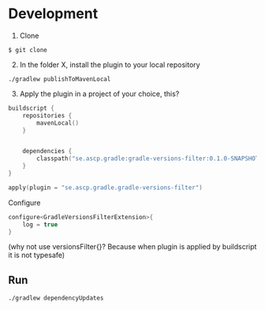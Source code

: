 # Development
1. Clone

```
$ git clone  
```

2. In the folder X, install the plugin to your local repository 

```
./gradlew publishToMavenLocal
``` 

3. Apply the plugin in a project of your choice, this?

```kotlin
buildscript {
    repositories {
        mavenLocal()
    }


    dependencies {
        classpath("se.ascp.gradle:gradle-versions-filter:0.1.0-SNAPSHOT")
    }
}

apply(plugin = "se.ascp.gradle.gradle-versions-filter")

```

Configure

```kotlin
configure<GradleVersionsFilterExtension>{
    log = true
}
```
(why not use versionsFilter{}? Because when plugin is applied by buildscript it is not typesafe)

## Run
```
./gradlew dependencyUpdates 
```
